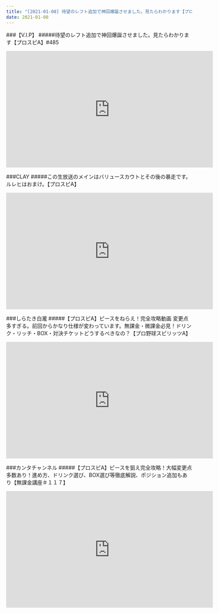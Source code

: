 ```yaml
---
title: "[2021-01-08] 待望のレフト追加で神回爆誕させました。見たらわかります【プロスピA】#485 他"
date: 2021-01-08
---
```

###【V.I.P】
#####待望のレフト追加で神回爆誕させました。見たらわかります【プロスピA】#485
<iframe width="560" height="315" src="https://www.youtube.com/embed/wEmSukiMQa0" frameborder="0" allow="accelerometer; autoplay; clipboard-write; encrypted-media; gyroscope; picture-in-picture" allowfullscreen></iframe>

###CLAY
#####この生放送のメインはバリュースカウトとその後の暴走です。ルレヒはおまけ。【プロスピA】
<iframe width="560" height="315" src="https://www.youtube.com/embed/DkTOBzQOIZU" frameborder="0" allow="accelerometer; autoplay; clipboard-write; encrypted-media; gyroscope; picture-in-picture" allowfullscreen></iframe>

###しらたき白瀧
#####【プロスピA】ピースをねらえ！完全攻略動画 変更点多すぎる。前回からかなり仕様が変わっています。無課金・微課金必見！ドリンク・リッチ・BOX・対決チケットどうするべきなの？【プロ野球スピリッツA】
<iframe width="560" height="315" src="https://www.youtube.com/embed/SMsrdlkRLnQ" frameborder="0" allow="accelerometer; autoplay; clipboard-write; encrypted-media; gyroscope; picture-in-picture" allowfullscreen></iframe>

###カンタチャンネル
#####【プロスピA】ピースを狙え完全攻略！大幅変更点多数あり！進め方、ドリンク選び、BOX選び等徹底解説、ポジション追加もあり【無課金講座＃１１７】
<iframe width="560" height="315" src="https://www.youtube.com/embed/BPosD3U48I8" frameborder="0" allow="accelerometer; autoplay; clipboard-write; encrypted-media; gyroscope; picture-in-picture" allowfullscreen></iframe>

